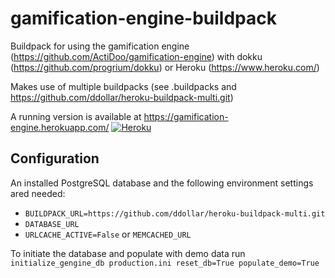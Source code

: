 # gamification-engine-buildpack
Buildpack for using the gamification engine (https://github.com/ActiDoo/gamification-engine) with dokku (https://github.com/progrium/dokku) or Heroku (https://www.heroku.com/)

Makes use of multiple buildpacks (see .buildpacks and https://github.com/ddollar/heroku-buildpack-multi.git)

A running version is available at https://gamification-engine.herokuapp.com/ [![Heroku](https://heroku-badge.herokuapp.com/?app=gamification-engine&root=admin)](https://gamification-engine.herokuapp.com)

## Configuration
An installed PostgreSQL database and the following environment settings ared needed:
* `BUILDPACK_URL=https://github.com/ddollar/heroku-buildpack-multi.git`
* `DATABASE_URL`
* `URLCACHE_ACTIVE=False` or `MEMCACHED_URL`

To initiate the database and populate with demo data run `initialize_gengine_db production.ini reset_db=True populate_demo=True`

